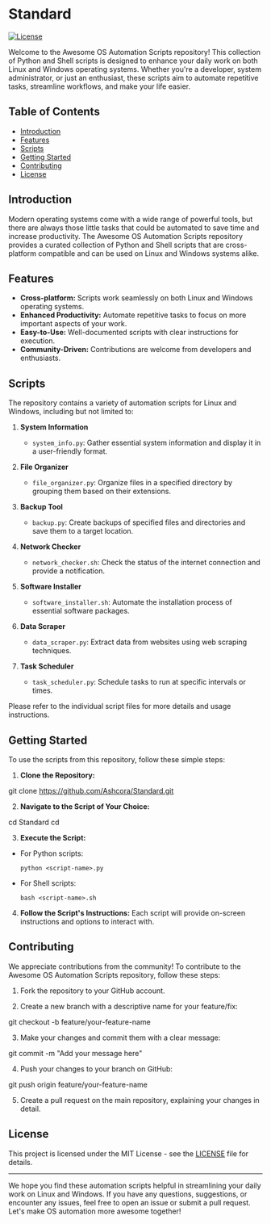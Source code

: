 # Standard

[![License](https://img.shields.io/badge/license-MIT-blue.svg)](LICENSE)

Welcome to the Awesome OS Automation Scripts repository! This collection of Python and Shell scripts is designed to enhance your daily work on both Linux and Windows operating systems. Whether you're a developer, system administrator, or just an enthusiast, these scripts aim to automate repetitive tasks, streamline workflows, and make your life easier.

## Table of Contents

- [Introduction](#introduction)
- [Features](#features)
- [Scripts](#scripts)
- [Getting Started](#getting-started)
- [Contributing](#contributing)
- [License](#license)

## Introduction

Modern operating systems come with a wide range of powerful tools, but there are always those little tasks that could be automated to save time and increase productivity. The Awesome OS Automation Scripts repository provides a curated collection of Python and Shell scripts that are cross-platform compatible and can be used on Linux and Windows systems alike.

## Features

- **Cross-platform:** Scripts work seamlessly on both Linux and Windows operating systems.
- **Enhanced Productivity:** Automate repetitive tasks to focus on more important aspects of your work.
- **Easy-to-Use:** Well-documented scripts with clear instructions for execution.
- **Community-Driven:** Contributions are welcome from developers and enthusiasts.

## Scripts

The repository contains a variety of automation scripts for Linux and Windows, including but not limited to:

1. **System Information**
   - `system_info.py`: Gather essential system information and display it in a user-friendly format.

2. **File Organizer**
   - `file_organizer.py`: Organize files in a specified directory by grouping them based on their extensions.

3. **Backup Tool**
   - `backup.py`: Create backups of specified files and directories and save them to a target location.

4. **Network Checker**
   - `network_checker.sh`: Check the status of the internet connection and provide a notification.

5. **Software Installer**
   - `software_installer.sh`: Automate the installation process of essential software packages.

6. **Data Scraper**
   - `data_scraper.py`: Extract data from websites using web scraping techniques.

7. **Task Scheduler**
   - `task_scheduler.py`: Schedule tasks to run at specific intervals or times.

Please refer to the individual script files for more details and usage instructions.

## Getting Started

To use the scripts from this repository, follow these simple steps:

1. **Clone the Repository:**

git clone https://github.com/Ashcora/Standard.git


2. **Navigate to the Script of Your Choice:**

cd Standard
cd <script-name>


3. **Execute the Script:**
- For Python scripts:
  ```
  python <script-name>.py
  ```
- For Shell scripts:
  ```
  bash <script-name>.sh
  ```

4. **Follow the Script's Instructions:**
Each script will provide on-screen instructions and options to interact with.

## Contributing

We appreciate contributions from the community! To contribute to the Awesome OS Automation Scripts repository, follow these steps:

1. Fork the repository to your GitHub account.

2. Create a new branch with a descriptive name for your feature/fix:

git checkout -b feature/your-feature-name

3. Make your changes and commit them with a clear message:

git commit -m "Add your message here"

4. Push your changes to your branch on GitHub:

git push origin feature/your-feature-name


5. Create a pull request on the main repository, explaining your changes in detail.

## License

This project is licensed under the MIT License - see the [LICENSE](LICENSE) file for details.

---

We hope you find these automation scripts helpful in streamlining your daily work on Linux and Windows. If you have any questions, suggestions, or encounter any issues, feel free to open an issue or submit a pull request. Let's make OS automation more awesome together!
